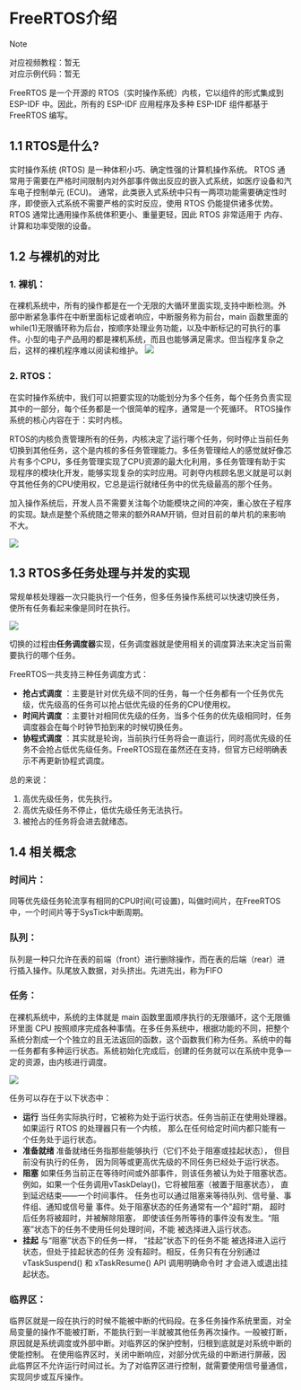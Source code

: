 
# FreeRTOS介绍

> [!NOTE]
> 对应视频教程：暂无 <br>
> 对应示例代码：暂无

FreeRTOS 是一个开源的 RTOS（实时操作系统）内核，它以组件的形式集成到 ESP-IDF 中。因此，所有的 ESP-IDF 应用程序及多种 ESP-IDF 组件都基于 FreeRTOS 编写。

## 1.1 RTOS是什么?

实时操作系统 (RTOS) 是一种体积小巧、确定性强的计算机操作系统。 RTOS 通常用于需要在严格时间限制内对外部事件做出反应的嵌入式系统，如医疗设备和汽车电子控制单元 (ECU)。 通常，此类嵌入式系统中只有一两项功能需要确定性时序，即使嵌入式系统不需要严格的实时反应，使用 RTOS 仍能提供诸多优势。RTOS 通常比通用操作系统体积更小、重量更轻，因此 RTOS 非常适用于 内存、计算和功率受限的设备。


## 1.2 与裸机的对比

### 1. 裸机：

在裸机系统中，所有的操作都是在一个无限的大循环里面实现,支持中断检测。外部中断紧急事件在中断里面标记或者响应，中断服务称为前台，main 函数里面的while(1)无限循环称为后台，按顺序处理业务功能，以及中断标记的可执行的事件。小型的电子产品用的都是裸机系统，而且也能够满足需求。但当程序复杂之后，这样的裸机程序难以阅读和维护。
![](attachments/20250111224625.png)
### 2. RTOS：

在实时操作系统中，我们可以把要实现的功能划分为多个任务，每个任务负责实现其中的一部分，每个任务都是一个很简单的程序，通常是一个死循环。 RTOS操作系统的核心内容在于：实时内核。

RTOS的内核负责管理所有的任务，内核决定了运行哪个任务，何时停止当前任务切换到其他任务，这个是内核的多任务管理能力。多任务管理给人的感觉就好像芯片有多个CPU，多任务管理实现了CPU资源的最大化利用，多任务管理有助于实现程序的模块化开发，能够实现复杂的实时应用。可剥夺内核顾名思义就是可以剥夺其他任务的CPU使用权，它总是运行就绪任务中的优先级最高的那个任务。

加入操作系统后，开发人员不需要关注每个功能模块之间的冲突，重心放在子程序的实现。缺点是整个系统随之带来的额外RAM开销，但对目前的单片机的来影响不大。

![](attachments/20250111224634.png)
## 1.3 RTOS多任务处理与并发的实现

常规单核处理器一次只能执行一个任务，但多任务操作系统可以快速切换任务， 使所有任务看起来像是同时在执行。

![](attachments/20250104213820.png)


切换的过程由**任务调度器**实现，任务调度器就是使用相关的调度算法来决定当前需要执行的哪个任务。

FreeRTOS一共支持三种任务调度方式：

- **抢占式调度** ：主要是针对优先级不同的任务，每一个任务都有一个任务优先级，优先级高的任务可以抢占低优先级的任务的CPU使用权。
- **时间片调度** ：主要针对相同优先级的任务，当多个任务的优先级相同时，任务调度器会在每个时钟节拍到来的时候切换任务。
- **协程式调度** ：其实就是轮询，当前执行任务将会一直运行，同时高优先级的任务不会抢占低优先级任务。FreeRTOS现在虽然还在支持，但官方已经明确表示不再更新协程式调度。

总的来说：

1. 高优先级任务，优先执行。
2. 高优先级任务不停止，低优先级任务无法执行。
3. 被抢占的任务将会进去就绪态。

## 1.4 相关概念

### 时间片：

同等优先级任务轮流享有相同的CPU时间(可设置)，叫做时间片，在FreeRTOS中，一个时间片等于SysTick中断周期。
### 队列：

队列是一种只允许在表的前端（front）进行删除操作，而在表的后端（rear）进行插入操作。队尾放入数据，对头挤出。先进先出，称为FIFO
### 任务：

在裸机系统中，系统的主体就是 main 函数里面顺序执行的无限循环，这个无限循环里面 CPU 按照顺序完成各种事情。在多任务系统中，根据功能的不同，把整个系统分割成一个个独立的且无法返回的函数，这个函数我们称为任务。系统中的每一任务都有多种运行状态。系统初始化完成后，创建的任务就可以在系统中竞争一定的资源，由内核进行调度。

![](attachments/20250106204735.png)

任务可以存在于以下状态中：

- **运行**
  当任务实际执行时，它被称为处于运行状态。任务当前正在使用处理器。 如果运行 RTOS 的处理器只有一个内核， 那么在任何给定时间内都只能有一个任务处于运行状态。
- **准备就绪**
  准备就绪任务指那些能够执行（它们不处于阻塞或挂起状态）， 但目前没有执行的任务， 因为同等或更高优先级的不同任务已经处于运行状态。
- **阻塞**
  如果任务当前正在等待时间或外部事件，则该任务被认为处于阻塞状态。 例如，如果一个任务调用vTaskDelay()，它将被阻塞（被置于阻塞状态）， 直到延迟结束——一个时间事件。 任务也可以通过阻塞来等待队列、信号量、事件组、通知或信号量 事件。处于阻塞状态的任务通常有一个"超时"期， 超时后任务将被超时，并被解除阻塞， 即使该任务所等待的事件没有发生。“阻塞”状态下的任务不使用任何处理时间，不能 被选择进入运行状态。
- **挂起**
  与“阻塞”状态下的任务一样， “挂起”状态下的任务不能 被选择进入运行状态，但处于挂起状态的任务 没有超时。相反，任务只有在分别通过 vTaskSuspend() 和 xTaskResume() API 调用明确命令时 才会进入或退出挂起状态。


### 临界区：

临界区就是一段在执行的时候不能被中断的代码段。在多任务操作系统里面，对全局变量的操作不能被打断，不能执行到一半就被其他任务再次操作。一般被打断，原因就是系统调度或外部中断。对临界区的保护控制，归根到底就是对系统中断的使能控制。
在使用临界区时，关闭中断响应，对部分优先级的中断进行屏蔽，因此临界区不允许运行时间过长。为了对临界区进行控制，就需要使用信号量通信，实现同步或互斥操作。


